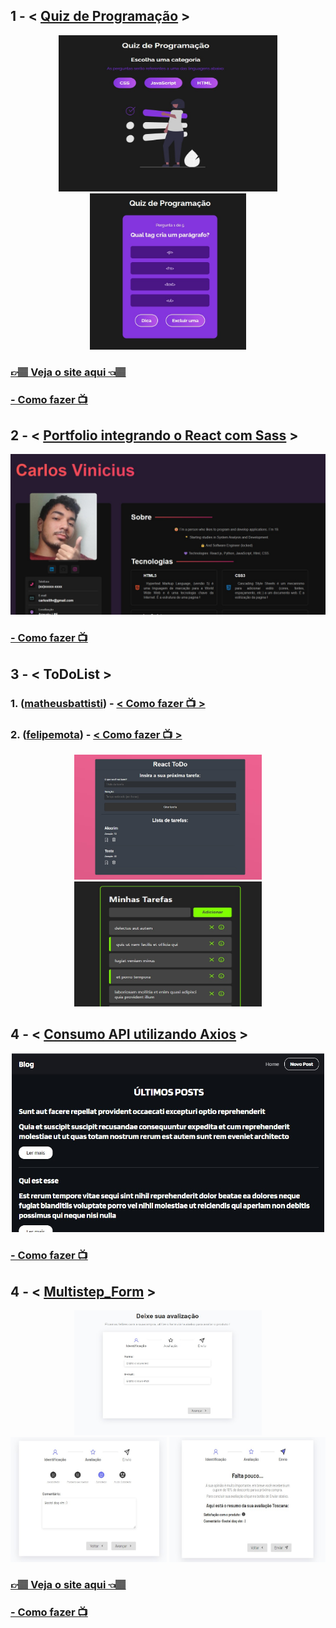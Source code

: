 <h2>1 - < <a href="https://github.com/carlos09v/ReactProjects/tree/main/devs/matheusbattisti/app_quiz-react">Quiz de Programação</a> ></h2>
<div align='center'>
    <img width='350' height='250' src="https://github.com/carlos09v/ReactProjects/blob/main/devs/matheusbattisti/app_quiz-react/src/img/CategorysPreview.jpg?raw=true" alt="Quiz">
    <img width='250' height='250' src="https://github.com/carlos09v/ReactProjects/blob/main/devs/matheusbattisti/app_quiz-react/src/img/QuestionsPreview.jpg?raw=true" alt="Quiz">
</div>
<h3><a href="https://quiz-react-carlos09v.vercel.app/">👉🏽 Veja o site aqui 👈🏽</a></h3>
<h3><a href="https://www.youtube.com/watch?v=HlkbeikH8cs" target="_blank"> - Como fazer 📺</a></h3>

<h2>2 - < <a href="https://github.com/carlos09v/ReactProjects/tree/main/devs/matheusbattisti/app_react-sass">Portfolio integrando o React com Sass</a> ></h2>
<div align='center'>
    <img width='600' src="https://github.com/carlos09v/ReactProjects/blob/main/devs/matheusbattisti/app_react-sass/src/preview.jpg?raw=true" alt="Portfolio">
</div>
<h3><a href="https://www.youtube.com/watch?v=5h4vMtBlQQU" target="_blank"> - Como fazer 📺</a></h3>

<h2>3 - < ToDoList ></h2>
<h3>1. (<a href="https://github.com/carlos09v/ReactProjects/tree/main/devs/matheusbattisti/toDoList_react">matheusbattisti</a>) - <a href="https://www.youtube.com/watch?v=pOVyVivyfok" target="_blank">< Como fazer 📺 ></a></h3>
<h3>2. (<a href="https://github.com/carlos09v/ReactProjects/tree/main/devs/felipemota/toDoList_react">felipemota</a>) - <a href="https://www.youtube.com/watch?v=ErjWNvP6mko&t=5215s&ab_channel=FelipeRocha%E2%80%A2dicasparadevs" target="_blank">< Como fazer 📺 ></a></h3>
<div align='center'>
    <img width='300' height='200' src="https://github.com/carlos09v/ReactProjects/blob/main/devs/matheusbattisti/toDoList_react/toDo/src/assets/preview.jpg?raw=true" alt="ToDoList">
    <img width='300' height='200' src="https://github.com/carlos09v/ReactProjects/blob/main/devs/felipemota/toDoList_react/src/assets/preview.jpg?raw=true" alt="ToDoList">
</div>

<h2>4 - < <a href="https://github.com/carlos09v/ReactProjects/tree/main/devs/matheusbattisti/app_react-axios">Consumo API utilizando Axios</a> ></h2>
<div align='center'>
    <img width='500' src="https://github.com/carlos09v/ReactProjects/blob/main/devs/matheusbattisti/app_react-axios/src/assets/preview.jpg?raw=true" alt="Preview Home">
</div>
<h3><a href="https://www.youtube.com/watch?v=NbhoeLj6lBs" target="_blank"> - Como fazer 📺</a></h3>

<h2>4 - < <a href="https://github.com/carlos09v/ReactProjects/tree/main/devs/matheusbattisti/multistep_form">Multistep_Form</a> ></h2>
<div align='center'>
    <img width='300' height='200' src="https://github.com/carlos09v/ReactProjects/blob/main/devs/matheusbattisti/multistep_form/src/assets/preview1.jpg?raw=true" alt="MultistepForm Preview1">
    <img width='250' height='200' src="https://github.com/carlos09v/ReactProjects/blob/main/devs/matheusbattisti/multistep_form/src/assets/preview2.jpg?raw=true" alt="MultistepForm Preview2">
    <img width='250' height='200' src="https://github.com/carlos09v/ReactProjects/blob/main/devs/matheusbattisti/multistep_form/src/assets/preview3.jpg?raw=true" alt="MultistepForm Preview3">
</div>
<h3><a href="https://multistepform-carlos09v.vercel.app/">👉🏽 Veja o site aqui 👈🏽</a></h3>
<h3><a href="https://www.youtube.com/watch?v=PRSruHX_eig" target="_blank"> - Como fazer 📺</a></h3>
